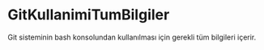 # GitKullanimiTumBilgiler
Git sisteminin bash konsolundan kullanılması için gerekli tüm bilgileri içerir.

